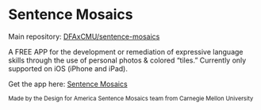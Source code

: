# Sentence Mosaics

Main repository: <a href="https://github.com/DFAxCMU/sentence-mosaics">DFAxCMU/sentence-mosaics</a>

A FREE APP for the development or remediation of expressive language skills through the use of personal photos & colored “tiles.” Currently only supported on iOS (iPhone and iPad).

Get the app here: <a href="https://apps.apple.com/us/app/sentence-mosaics/id1288635184">Sentence Mosaics</a>

<sup>Made by the Design for America Sentence Mosaics team from Carnegie Mellon University</sup>
